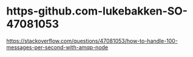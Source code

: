 # https-github.com-lukebakken-SO-47081053
https://stackoverflow.com/questions/47081053/how-to-handle-100-messages-per-second-with-amqp-node
